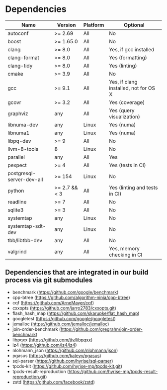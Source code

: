 # Dependencies

| Name                      | Version          | Platform |                              Optional |
| ------------------------- | ---------------- | -------- | ------------------------------------- |
| autoconf                  | >= 2.69          |    All   |                                    No |
| boost                     | >= 1.65.0        |    All   |                                    No |
| clang                     | >= 8.0           |    All   |                 Yes, if gcc installed |
| clang-format              | >= 8.0           |    All   |                      Yes (formatting) |
| clang-tidy                | >= 8.0           |    All   |                         Yes (linting) |
| cmake                     | >= 3.9           |    All   |                                    No |
| gcc                       | >= 9.1           |    All   | Yes, if clang installed, not for OS X |
| gcovr                     | >= 3.2           |    All   |                        Yes (coverage) |
| graphviz                  | any              |    All   |             Yes (query visualization) |
| libnuma-dev               | any              |    Linux |                            Yes (numa) |
| libnuma1                  | any              |    Linux |                            Yes (numa) |
| libpq-dev                 | >= 9             |    All   |                                    No |
| llvm-8-tools              | 8                |    Linux |                                    No |
| parallel                  | any              |    All   |                                   Yes |
| pexpect                   | >= 4             |    All   |                     Yes (tests in CI) |
| postgresql-server-dev-all | >= 154           |    Linux |                                    No |
| python                    | >= 2.7 && < 3    |    All   |         Yes (linting and tests in CI) |
| readline                  | >= 7             |    All   |                                    No |
| sqlite3                   | >= 3             |    All   |                                    No |
| systemtap                 | any              |    Linux |                                    No |
| systemtap-sdt-dev         | any              |    Linux |                                    No |
| tbb/libtbb-dev            | any              |    All   |                                    No |
| valgrind                  | any              |    All   |            Yes, memory checking in CI |


## Dependencies that are integrated in our build process via git submodules
- benchmark (https://github.com/google/benchmark)
- cpp-btree (https://github.com/algorithm-ninja/cpp-btree)
- cqf (https://github.com/ArneMayer/cqf)
- cxxopts (https://github.com/jarro2783/cxxopts.git)
- flash_hash_map (https://github.com/skarupke/flat_hash_map)
- googletest (https://github.com/google/googletest)
- jemalloc (https://github.com/jemalloc/jemalloc)
- join-order-benchmark (https://github.com/gregrahn/join-order-benchmark)
- libpqxx (https://github.com/jtv/libpqxx)
- lz4 (https://github.com/lz4/lz4)
- nlohmann_json (https://github.com/nlohmann/json)
- pgasus (https://github.com/kateyy/pgasus)
- sql-parser (https://github.com/hyrise/sql-parser)
- tpcds-kit (https://github.com/hyrise-mp/tpcds-kit.git)
- tpcds-result-reproduction (https://github.com/hyrise-mp/tpcds-result-reproduction.git)
- zstd (https://github.com/facebook/zstd)
